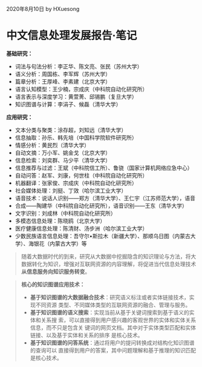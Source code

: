 2020年8月10日
by HXuesong



# 中文信息处理发展报告·笔记



**基础研究：**
- 词法与句法分析：李正华、陈文亮、张民（苏州大学）
- 语义分析：周国栋、李军辉（苏州大学）
- 篇章分析：王厚峰、李素建（北京大学） 
- 语言认知模型：王少楠，宗成庆（中科院自动化研究所）
- 语言表示与深度学习：黄萱菁、邱锡鹏（复旦大学）
- 知识图谱与计算：李涓子、候磊（清华大学） 

**应用研究：**

- 文本分类与聚类：涂存超，刘知远（清华大学）
- 信息抽取：孙乐、韩先培（中国科学院软件研究所）
- 情感分析：黄民烈（清华大学）
- 自动文摘：万小军、姚金戈（北京大学）
- 信息检索：刘奕群、马少平（清华大学）
- 信息推荐与过滤：王斌（中科院信工所）、鲁骁（国家计算机网络应急中心）
- 自动问答：赵军、刘康，何世柱（中科院自动化研究所）
- 机器翻译：张家俊、宗成庆（中科院自动化研究所）
- 社会媒体处理：刘挺、丁效（哈尔滨工业大学）
- 语音技术：说话人识别——郑方（清华大学）、王仁宇（江苏师范大学），语音
- 合成——陶建华（中科院自动化研究所），语音识别——王东（清华大学）
- 文字识别：刘成林（中科院自动化研究所）
- 多模态信息处理：陈晓鸥（北京大学）
- 医疗健康信息处理：陈清财、汤步洲（哈尔滨工业大学）
- 少数民族语言信息处理：吾守尔•斯拉木（新疆大学）、那顺乌日图（内蒙古大
学）、海银花（内蒙古大学）等 



> 随着大数据时代的到来，研究从大数据中挖掘隐含的知识理论与方法，将大数据转化为知识，增强对互联网资源的内容理解，将促进当代信息处理技术**从信息服务向知识服务转变**。



> **核心的知识图谱应用技术：**
>
> - **基于知识图谱的大数据融合技术**：研究语义标注或者实体链接技术，实现不同资源
> 类型、不同媒体类型的互联网资源的融合、管理与服务。
> - **基于知识图谱的语义搜索**：实现当前从基于关键词搜索到基于语义的实体和关系搜
> 索，可以直接得到用户感兴趣的客观世界的实体和实体关系信息，而不只是包含关
> 键词的网页文档。其中对于实体类型匹配和实体链接、以及基于实体和关系的排序
> 是核心技术。
> - **基于知识图谱的问答系统**：通过将用户的提问转换成对结构化知识图谱的查询可以
> 直接得到用户的答案，其中问题理解和基于推理的知识匹配是核心技术。
